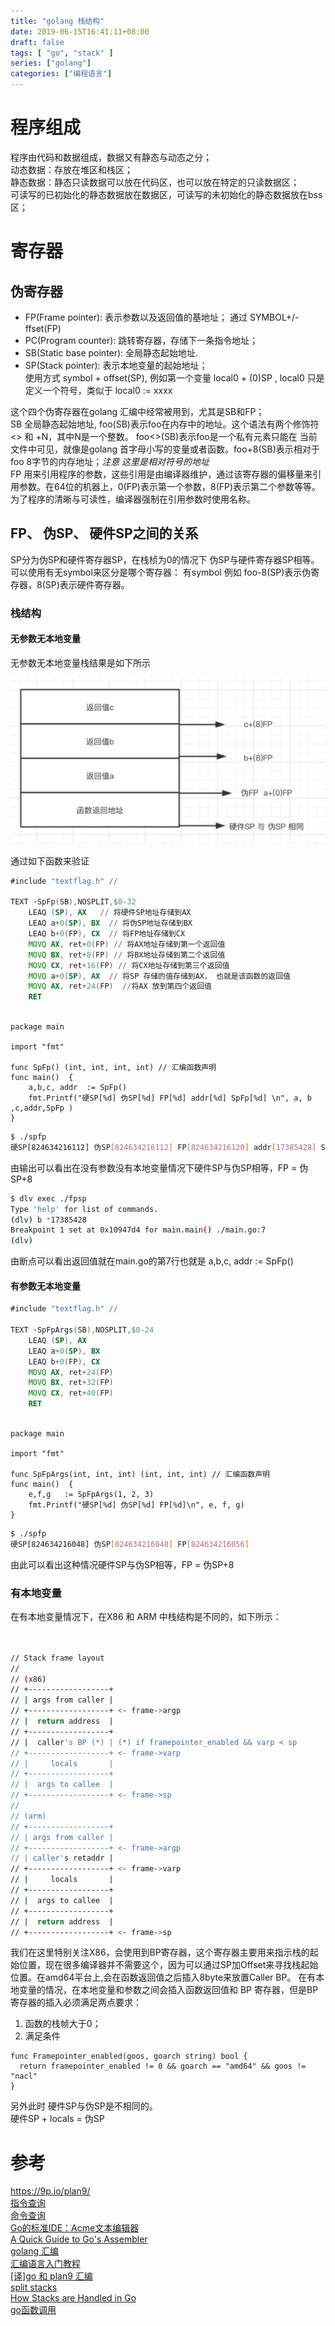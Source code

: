 ```yaml
---
title: "golang 栈结构"
date: 2019-06-15T16:41:11+08:00
draft: false
tags: [ "go", "stack" ]
series: ["golang"]
categories: ["编程语言"]
---
```


# 程序组成

程序由代码和数据组成，数据又有静态与动态之分；  
动态数据：存放在堆区和栈区；  
静态数据：静态只读数据可以放在代码区，也可以放在特定的只读数据区；  
可读写的已初始化的静态数据放在数据区，可读写的未初始化的静态数据放在bss区；  

<!--more-->

# 寄存器
## 伪寄存器
- FP(Frame pointer): 表示参数以及返回值的基地址；
  通过 SYMBOL+/-ffset(FP)
- PC(Program counter): 跳转寄存器，存储下一条指令地址；
- SB(Static base pointer): 全局静态起始地址.  
- SP(Stack pointer): 表示本地变量的起始地址；  
    使用方式 symbol + offset(SP), 例如第一个变量 local0 + (0)SP , local0 只是定义一个符号，类似于 local0 := xxxx

这个四个伪寄存器在golang 汇编中经常被用到，尤其是SB和FP；  
SB 全局静态起始地址, foo(SB)表示foo在内存中的地址。这个语法有两个修饰符<> 和 +N，其中N是一个整数。 foo<>(SB)表示foo是一个私有元素只能在
当前文件中可见，就像是golang 首字母小写的变量或者函数。foo+8(SB)表示相对于foo 8字节的内存地址；*注意 这里是相对符号的地址*  
FP 用来引用程序的参数，这些引用是由编译器维护，通过该寄存器的偏移量来引用参数。在64位的机器上，0(FP)表示第一个参数，8(FP)表示第二个参数等等。为了程序的清晰与可读性，编译器强制在引用参数时使用名称。

## FP、 伪SP、 硬件SP之间的关系
SP分为伪SP和硬件寄存器SP，在栈桢为0的情况下 伪SP与硬件寄存器SP相等。可以使用有无symbol来区分是哪个寄存器： 有symbol 例如 foo-8(SP)表示伪寄存器，8(SP)表示硬件寄存器。  


### 栈结构

#### 无参数无本地变量
无参数无本地变量栈结果是如下所示

![没有参数没有本地变量](https://raw.githubusercontent.com/garfcat/garfcat/master/static/fpspnoargs.png)

通过如下函数来验证

```asm
#include "textflag.h" //

TEXT ·SpFp(SB),NOSPLIT,$0-32
    LEAQ (SP), AX   // 将硬件SP地址存储到AX
    LEAQ a+0(SP), BX  // 将伪SP地址存储到BX
    LEAQ b+0(FP), CX  // 将FP地址存储到CX
    MOVQ AX, ret+0(FP) // 将AX地址存储到第一个返回值
    MOVQ BX, ret+8(FP) // 将BX地址存储到第二个返回值
    MOVQ CX, ret+16(FP) // 将CX地址存储到第三个返回值
    MOVQ a+0(SP), AX  // 将SP 存储的值存储到AX， 也就是该函数的返回值
    MOVQ AX, ret+24(FP)  //将AX 放到第四个返回值
    RET
    
```
```golang
package main

import "fmt"

func SpFp() (int, int, int, int) // 汇编函数声明
func main()  {
	a,b,c, addr  := SpFp()
	fmt.Printf("硬SP[%d] 伪SP[%d] FP[%d] addr[%d] SpFp[%d] \n", a, b ,c,addr,SpFp )
}

```
```bash
$ ./spfp
硬SP[824634216112] 伪SP[824634216112] FP[824634216120] addr[17385428] SpFp[17385904]
```
由输出可以看出在没有参数没有本地变量情况下硬件SP与伪SP相等，FP = 伪SP+8 

```bash
$ dlv exec ./fpsp
Type 'help' for list of commands.
(dlv) b *17385428
Breakpoint 1 set at 0x10947d4 for main.main() ./main.go:7
(dlv)
```
由断点可以看出返回值就在main.go的第7行也就是 a,b,c, addr  := SpFp()


#### 有参数无本地变量

```asm
#include "textflag.h" //

TEXT ·SpFpArgs(SB),NOSPLIT,$0-24
    LEAQ (SP), AX
    LEAQ a+0(SP), BX
    LEAQ b+0(FP), CX
    MOVQ AX, ret+24(FP)
    MOVQ BX, ret+32(FP)
    MOVQ CX, ret+40(FP)
    RET
    
```
```golang
package main

import "fmt"

func SpFpArgs(int, int, int) (int, int, int) // 汇编函数声明
func main()  {
	e,f,g   := SpFpArgs(1, 2, 3)
	fmt.Printf("硬SP[%d] 伪SP[%d] FP[%d]\n", e, f, g)
}

```
```bash
$ ./spfp
硬SP[824634216048] 伪SP[824634216048] FP[824634216056]
```

由此可以看出这种情况硬件SP与伪SP相等，FP = 伪SP+8 

### 有本地变量
在有本地变量情况下，在X86 和 ARM 中栈结构是不同的，如下所示：
```bash


// Stack frame layout
//
// (x86)
// +------------------+
// | args from caller |
// +------------------+ <- frame->argp
// |  return address  |
// +------------------+
// |  caller's BP (*) | (*) if framepointer_enabled && varp < sp
// +------------------+ <- frame->varp
// |     locals       |
// +------------------+
// |  args to callee  |
// +------------------+ <- frame->sp
//
// (arm)
// +------------------+
// | args from caller |
// +------------------+ <- frame->argp
// | caller's retaddr |
// +------------------+ <- frame->varp
// |     locals       |
// +------------------+
// |  args to callee  |
// +------------------+
// |  return address  |
// +------------------+ <- frame->sp

```
我们在这里特别关注X86，会使用到BP寄存器，这个寄存器主要用来指示栈的起始位置，现在很多编译器并不需要这个，因为可以通过SP加Offset来寻找栈起始位置。在amd64平台上,会在函数返回值之后插入8byte来放置Caller BP。
在有本地变量的情况，在本地变量和参数之间会插入函数返回值和 BP 寄存器，但是BP寄存器的插入必须满足两点要求：
1. 函数的栈帧大于0；
2. 满足条件
```golang
func Framepointer_enabled(goos, goarch string) bool {
  return framepointer_enabled != 0 && goarch == "amd64" && goos != "nacl"
}
```

另外此时 硬件SP与伪SP是不相同的。  
硬件SP + locals = 伪SP

# 参考
https://9p.io/plan9/  
[指令查询](http://68k.hax.com/)  
[命令查询](https://9p.io/magic/man2html/1/8a)  
[Go的标准IDE：Acme文本编辑器](https://zhuanlan.zhihu.com/p/19902040)  
[A Quick Guide to Go's Assembler](https://golang.org/doc/asm)  
[golang 汇编](https://lrita.github.io/2017/12/12/golang-asm/)  
[汇编语言入门教程](https://www.ruanyifeng.com/blog/2018/01/assembly-language-primer.html)  
[[译]go 和 plan9 汇编](http://xargin.com/go-and-plan9-asm/)  
[split stacks](https://blog.brickgao.com/2019/01/27/split-stacks/)  
[How Stacks are Handled in Go](https://blog.cloudflare.com/how-stacks-are-handled-in-go/)  
[go函数调用](https://lrita.github.io/2017/12/12/golang-asm/#go%E5%87%BD%E6%95%B0%E8%B0%83%E7%94%A8)